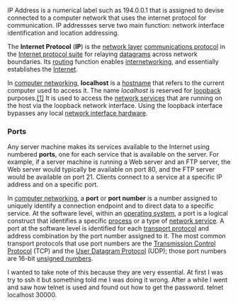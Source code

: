 IP Address is a numerical label such as 194.0.0.1 that is assigned to devise connected to a computer network that uses the internet protocol for communication.
IP addressses serve two main function: network interface identification and location addressing.


The **Internet Protocol** (**IP**) is the [network layer](https://en.wikipedia.org/wiki/Network_layer "Network layer") [communications protocol](https://en.wikipedia.org/wiki/Communications_protocol "Communications protocol") in the [Internet protocol suite](https://en.wikipedia.org/wiki/Internet_protocol_suite "Internet protocol suite") for relaying [datagrams](https://en.wikipedia.org/wiki/Datagram "Datagram") across network boundaries. Its [routing](https://en.wikipedia.org/wiki/Routing "Routing") function enables [internetworking](https://en.wikipedia.org/wiki/Internetworking "Internetworking"), and essentially establishes the [Internet](https://en.wikipedia.org/wiki/Internet "Internet").

In [computer networking](https://en.wikipedia.org/wiki/Computer_networking "Computer networking"), **localhost** is a [hostname](https://en.wikipedia.org/wiki/Hostname "Hostname") that refers to the current computer used to access it. The name _localhost_ is reserved for [loopback](https://en.wikipedia.org/wiki/Loopback "Loopback") purposes.[[1]](https://en.wikipedia.org/wiki/Localhost#cite_note-rfc6761-1) It is used to access the [network services](https://en.wikipedia.org/wiki/Network_service "Network service") that are running on the host via the loopback network interface. Using the loopback interface bypasses any local [network interface hardware](https://en.wikipedia.org/wiki/Network_interface_controller "Network interface controller").


### Ports
Any server machine makes its services available to the Internet using numbered **ports**, one for each service that is available on the server. For example, if a server machine is running a Web server and an FTP server, the Web server would typically be available on port 80, and the FTP server would be available on port 21. Clients connect to a service at a specific IP address and on a specific port.

In [computer networking](https://en.wikipedia.org/wiki/Computer_network "Computer network"), a **port** or **port number** is a number assigned to uniquely identify a connection endpoint and to direct data to a specific service. At the software level, within an [operating system](https://en.wikipedia.org/wiki/Operating_system "Operating system"), a port is a logical construct that identifies a specific [process](https://en.wikipedia.org/wiki/Process_(computing) "Process (computing)") or a type of [network service](https://en.wikipedia.org/wiki/Network_service "Network service"). A port at the software level is identified for each [transport protocol](https://en.wikipedia.org/wiki/Transport_protocol "Transport protocol") and address combination by the port number assigned to it. The most common transport protocols that use port numbers are the [Transmission Control Protocol](https://en.wikipedia.org/wiki/Transmission_Control_Protocol "Transmission Control Protocol") (TCP) and the [User Datagram Protocol](https://en.wikipedia.org/wiki/User_Datagram_Protocol "User Datagram Protocol") (UDP); those port numbers are 16-bit [unsigned numbers](https://en.wikipedia.org/wiki/Unsigned_number "Unsigned number").

I wanted to take note of this because they are very essential.
At first I was try to ssh it but something told me I was doing it wrong.
After a while I went and saw how telnet is used and found out how to get the password.
telnet localhost 30000.
